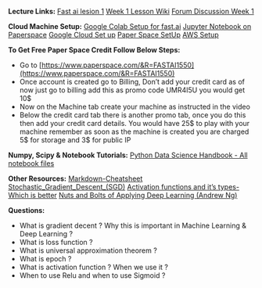 **Lecture Links:**
[Fast ai lesion 1](http://course.fast.ai/lessons/lesson1.html)
[Week 1 Lesson Wiki](http://wiki.fast.ai/index.php/Lesson_1)
[Forum Discussion Week 1](http://forums.fast.ai/t/lesson-1-discussion/96)

**Cloud Machine Setup:**
[Google Colab Setup for fast.ai](https://towardsdatascience.com/fast-ai-lesson-1-on-google-colab-free-gpu-d2af89f53604)
[Jupyter Notebook on Paperspace](https://by-the-water.github.io/posts/2017/05/16/setting-up-a-jupyter-notebook-server-on-paperspace.html)
[Google Cloud Set up](https://medium.com/@jamsawamsa/running-a-google-cloud-gpu-for-fast-ai-for-free-5f89c707bae6)
[Paper Space SetUp](https://github.com/reshamas/fastai_deeplearn_part1/blob/master/tools/paperspace.md)
[AWS Setup](https://github.com/fastai/courses/blob/master/setup/aws-alias.sh)

**To Get Free Paper Space Credit Follow Below Steps:**
- Go to [https://www.paperspace.com/&R=FASTAI1550](https://www.paperspace.com/&R=FASTAI1550)
- Once account is created go to Billing, Don’t add your credit card as of now just go to billing
add this as promo code UMR4I5U you would get 10$
- Now on the Machine tab create your machine as instructed in the video
- Below the credit card tab there is another promo tab, once you do this then add your credit card details. You would have 25$ to play with your machine remember as soon as the machine is created you are charged 5$ for storage and 3$ for public IP


**Numpy, Scipy & Notebook Tutorials:**
[Python Data Science Handbook - All notebook files](https://github.com/jakevdp/PythonDataScienceHandbook)

**Other Resources:**
[Markdown-Cheatsheet](https://github.com/adam-p/markdown-here/wiki/Markdown-Cheatsheet)
[Stochastic_Gradient_Descent_(SGD)](http://wiki.fast.ai/index.php/Stochastic_Gradient_Descent_(SGD))
[Activation functions and it’s types-Which is better](https://towardsdatascience.com/activation-functions-and-its-types-which-is-better-a9a5310cc8f)
[Nuts and Bolts of Applying Deep Learning (Andrew Ng)](https://www.youtube.com/watch?v=F1ka6a13S9I)

**Questions:**
- What is gradient decent ? Why this is important in Machine Learning & Deep Learning ?
- What is loss function ?
- What is universal approximation theorem ?
- What is epoch ?
- What is activation function ? When we use it ? 
- When to use Relu and when to use Sigmoid ?
